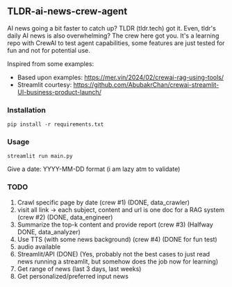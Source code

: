 ## TLDR-ai-news-crew-agent

AI news going a bit faster to catch up? TLDR (tldr.tech) got it. Even, tldr's daily AI news is also overwhelming? The crew here got you. It's a learning repo with CrewAI to test agent capabilities, some features are just tested for fun and not for potential use.

Inspired from some examples:
- Based upon examples: https://mer.vin/2024/02/crewai-rag-using-tools/
- Streamlit courtesy: https://github.com/AbubakrChan/crewai-streamlit-UI-business-product-launch/

### Installation

```
pip install -r requirements.txt
```

### Usage

```
streamlit run main.py 
```
Give a date: YYYY-MM-DD format (i am lazy atm to validate)

### TODO

1. Crawl specific page by date (crew #1) (DONE, data_crawler)
2. visit all link -> each subject, content and url is one doc for a RAG system (crew #2) (DONE, data_engineer)
3. Summarize the top-k content and provide report (crew #3) (Halfway DONE, data_analyzer)
5. Use TTS (with some news background) (crew #4) (DONE for fun test)
6. audio available
7. Streamlit/API (DONE) (Yes, probably not the best cases to just read news running a streamlit, but somehow does the job now for learning)
8. Get range of news (last 3 days, last weeks)
9. Get personalized/preferred input news